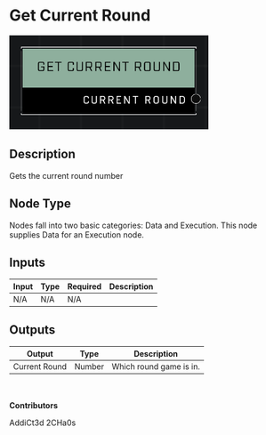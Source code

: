 # Get Current Round
![alt text](../../../.gitbook/assets/get-current-round.png)
## Description
Gets the current round number

## Node Type
Nodes fall into two basic categories: Data and Execution. This node supplies Data for an Execution node.

## Inputs
| Input | Type | Required | Description |
|------------------|------------------|----------|--------------------------------------------------------------|
| N/A | N/A | N/A | |

## Outputs
| Output | Type | Description |
|------------------|------------------|--------------------------------------------------------------|
| Current Round | Number | Which round game is in. |

\
\
**Contributors**

AddiCt3d 2CHa0s
